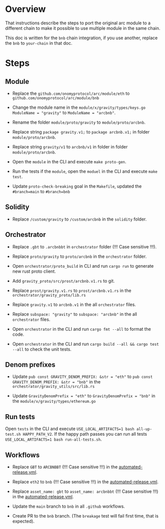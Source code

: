 # Overview

That instructions describe the steps to port the original arc module to a different chain to make it possible to use
multiple module in the same chain.

This doc is written for the `bnb` chain integration, if you use another, replace the `bnb` to `your-chain` in that doc.

# Steps

## Module

* Replace the `github.com/onomyprotocol/arc/module/eth` to `github.com/onomyprotocol/arc/module/bnb`

* Change the module name in the `module/x/gravity/types/keys.go`  `ModuleName = "gravity"` to `ModuleName = "arcbnb"`.

* Rename the folder `module/proto/gravity` to `module/proto/arcbnb`.

* Replace string `package gravity.v1;` to `package arcbnb.v1;` in folder `module/proto/arcbnb`.

* Replace string `gravity/v1` to `arcbnb/v1` in folder in folder `module/proto/arcbnb`.

* Open the `module` in the CLI and execute `make proto-gen`.

* Run the tests if the `module`, open the `moduel` in the CLI and execute `make test`.

* Update `proto-check-breaking` goal in the `Makefile`, updated the `#branch=main` to `#branch=bnb`

## Solidity

* Replace `/custom/gravity` to `/custom/arcbnb` in the `solidity` folder.

## Orchestrator

* Replace `.gbt` to `.arcbnbbt` in `orchestrator` folder (!!! Case sensitive !!!).

* Replace `proto/gravity` to `proto/arcbnb` in the `orchestrator` folder.

* Open `orchestrator/proto_build` in CLI and run `cargo run` to generate new rust proto client.

* Add `gravity_proto/src/prost/arcbnb.v1.rs` to git.

* Replace `prost/gravity.v1.rs` to `prost/arcbnb.v1.rs` in the `orchestrator/gravity_proto/lib.rs`

* Replace `gravity.v1` to `arcbnb.v1` in the all `orchestrator` files.

* Replace `subspace: "gravity"` to `subspace: "arcbnb"` in the all `orchestrator` files.

* Open `orchestrator` in the CLI and run `cargo fmt --all` to format the code.

* Open `orchestrator` in the CLI and run `cargo build --all && cargo test --all` to check the unit tests.

## Denom prefixes

* Update `pub const GRAVITY_DENOM_PREFIX: &str = "eth"` to  `pub const GRAVITY_DENOM_PREFIX: &str = "bnb"` in
  the `orchestrator/gravity_utils/src/lib.rs`

* Update `GravityDenomPrefix = "eth"` to  `GravityDenomPrefix = "bnb"` in the `module/x/gravity/types/ethereum.go`

## Run tests

Open `tests` in the CLI and execute `USE_LOCAL_ARTIFACTS=1 bash all-up-test.sh HAPPY_PATH_V2`. If the happy path passes
you can run all tests `USE_LOCAL_ARTIFACTS=1 bash run-all-tests.sh`.

## Workflows

* Replace `GBT` to `ARCBNBBT` (!!! Case sensitive !!!) in
  the [automated-release.yml](.github/workflows/automated-release.yml).

* Replace `eth2` to `bnb` (!!! Case sensitive !!!) in
  the [automated-release.yml](.github/workflows/automated-release.yml).

* Replace `asset_name: gbt` to `asset_name: arcbnbbt` (!!! Case sensitive !!!) in
  the [automated-release.yml](.github/workflows/automated-release.yml).

* Update the `main` branch to `bnb` in all `.github` workflows.

* Create PR to the `bnb` branch. (The `breakage` test will fail first time, that is expected).